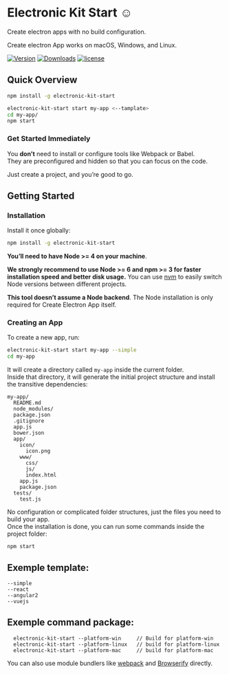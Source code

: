 # Electronic Kit Start  ☺️ 

Create electron apps with no build configuration.

Create electron App works on macOS, Windows, and Linux.<br>

[![Version](https://img.shields.io/npm/v/electronic-kit-start.svg)](https://www.npmjs.com/package/electronic-kit-start)
[![Downloads](https://img.shields.io/npm/dt/electronic-kit-start.svg)](https://www.npmjs.com/package/electronic-kit-start)
[![license](https://img.shields.io/npm/l/electronic-kit-start.svg)](https://www.npmjs.com/package/electronic-kit-start)

## Quick Overview

```sh
npm install -g electronic-kit-start

electronic-kit-start start my-app <--tamplate>
cd my-app/
npm start
```

### Get Started Immediately

You **don’t** need to install or configure tools like Webpack or Babel.<br>
They are preconfigured and hidden so that you can focus on the code.

Just create a project, and you’re good to go.

## Getting Started

### Installation

Install it once globally:

```sh
npm install -g electronic-kit-start
```

**You’ll need to have Node >= 4 on your machine**.

**We strongly recommend to use Node >= 6 and npm >= 3 for faster installation speed and better disk usage.** You can use [nvm](https://github.com/creationix/nvm#usage) to easily switch Node versions between different projects.

**This tool doesn’t assume a Node backend**. The Node installation is only required for Create Electron App itself.

### Creating an App

To create a new app, run:

```sh
electronic-kit-start start my-app --simple
cd my-app
```

It will create a directory called `my-app` inside the current folder.<br>
Inside that directory, it will generate the initial project structure and install the transitive dependencies:

```
my-app/
  README.md
  node_modules/
  package.json
  .gitignore
  app.js
  bower.json
  app/
    icon/
      icon.png
    www/
      css/
      js/
      index.html
    app.js
    package.json
  tests/
    test.js
```

No configuration or complicated folder structures, just the files you need to build your app.<br>
Once the installation is done, you can run some commands inside the project folder:

 `npm start`

## Exemple template:
    --simple
    --react
    --angular2
    --vuejs

## Exemple command package:  
      electronic-kit-start --platform-win     // Build for platform-win
      electronic-kit-start --platform-linux   // build for platform-linux
      electronic-kit-start --platform-mac     // build for platform-mac

You can also use module bundlers like [webpack](http://webpack.github.io) and [Browserify](http://browserify.org/) directly.<br>
